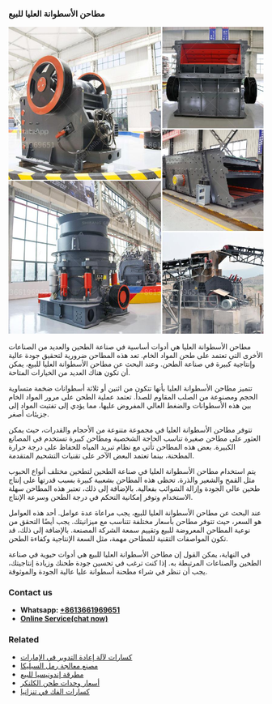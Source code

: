 <h3>مطاحن الأسطوانة العليا للبيع</h3><img src='1701853935.jpg' alt=''><p>مطاحن الأسطوانة العليا هي أدوات أساسية في صناعة الطحين والعديد من الصناعات الأخرى التي تعتمد على طحن المواد الخام. تعد هذه المطاحن ضرورية لتحقيق جودة عالية وإنتاجية كبيرة في صناعة الطحن. وعند البحث عن مطاحن الأسطوانة العليا للبيع، يمكن أن تكون هناك العديد من الخيارات المتاحة.</p><p>تتميز مطاحن الأسطوانة العليا بأنها تتكون من اثنين أو ثلاثة أسطوانات ضخمة متساوية الحجم ومصنوعة من الصلب المقاوم للصدأ. تعتمد عملية الطحن على مرور المواد الخام بين هذه الأسطوانات والضغط العالي المفروض عليها، مما يؤدي إلى تفتيت المواد إلى جزيئات أصغر.</p><p>تتوفر مطاحن الأسطوانة العليا في مجموعة متنوعة من الأحجام والقدرات، حيث يمكن العثور على مطاحن صغيرة تناسب الحاجة الشخصية ومطاحن كبيرة تستخدم في المصانع الكبيرة. بعض هذه المطاحن تأتي مع نظام تبريد المياه للحفاظ على درجة حرارة المطحنة، بينما تعتمد البعض الآخر على تقنيات التشحيم المتقدمة.</p><p>يتم استخدام مطاحن الأسطوانة العليا في صناعة الطحين لتطحين مختلف أنواع الحبوب مثل القمح والشعير والذرة. تحظى هذه المطاحن بشعبية كبيرة بسبب قدرتها على إنتاج طحين عالي الجودة وإزالة الشوائب بفعالية. بالإضافة إلى ذلك، تعتبر هذه المطاحن سهلة الاستخدام وتوفر إمكانية التحكم في درجة الطحن وسرعة الإنتاج.</p><p>عند البحث عن مطاحن الأسطوانة العليا للبيع، يجب مراعاة عدة عوامل. أحد هذه العوامل هو السعر، حيث تتوفر مطاحن بأسعار مختلفة تتناسب مع ميزانيتك. يجب أيضًا التحقق من نوعية المطاحن المعروضة للبيع وتقييم سمعة الشركة المصنعة. بالإضافة إلى ذلك، قد تكون المواصفات التقنية للمطاحن مهمة، مثل السعة الإنتاجية وكفاءة الطحن.</p><p>في النهاية، يمكن القول إن مطاحن الأسطوانة العليا للبيع هي أدوات حيوية في صناعة الطحين والصناعات المرتبطة به. إذا كنت ترغب في تحسين جودة طحنك وزيادة إنتاجيتك، يجب أن تنظر في شراء مطحنة أسطوانة عليا عالية الجودة والموثوقة.</p><h3>Contact us</h3><ul><li><strong>Whatsapp:&nbsp;<a href="https://wa.me/8613661969651">+8613661969651</a></strong></li><li><a href="https://swt.shibang-china.com/?git&amp;zhl&amp;مطاحن الأسطوانة العليا للبيع"><strong>Online Service(chat now)</strong></a></li></ul><h3>Related</h3><ul><li><a href='كسارات لآلة إعادة التدوير في الإمارات.md'>كسارات لآلة إعادة التدوير في الإمارات</a></li><li><a href='مصنع معالجة رمل السيليكا.md'>مصنع معالجة رمل السيليكا</a></li><li><a href='مطرقة إندونيسيا للبيع.md'>مطرقة إندونيسيا للبيع</a></li><li><a href='أسعار وحدات طحن الكلنكر.md'>أسعار وحدات طحن الكلنكر</a></li><li><a href='كسارات الفك في تنزانيا.md'>كسارات الفك في تنزانيا</a></li></ul>